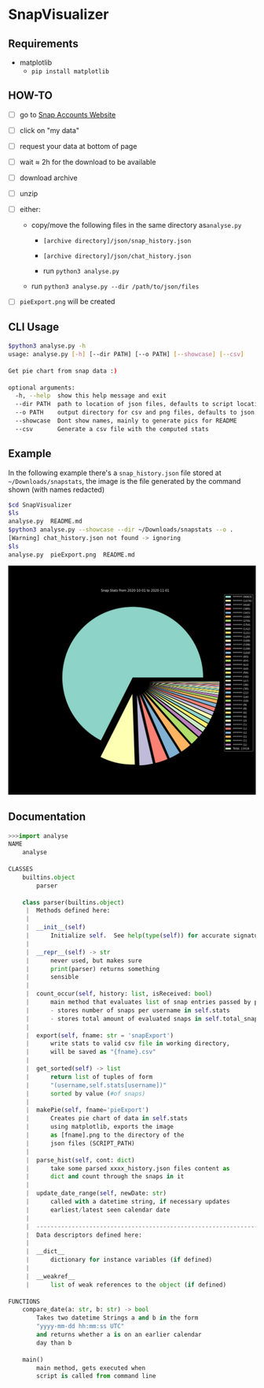 # SnapVisualizer

## Requirements

- matplotlib
  - `pip install matplotlib`



## HOW-TO

- [ ] go to [Snap Accounts Website](https://accounts.snapchat.com)

- [ ] click on "my data"

- [ ] request your data at bottom of page

- [ ] wait &approx; 2h for the download to be available

- [ ] download archive

- [ ] unzip

- [ ] either:

  - copy/move the following files in the same directory as`analyse.py`

    - `[archive directory]/json/snap_history.json`

    - `[archive directory]/json/chat_history.json` 
    - run `python3 analyse.py` 

  - run `python3 analyse.py --dir /path/to/json/files`

- [ ] `pieExport.png` will be created

## CLI Usage

```bash
$python3 analyse.py -h
usage: analyse.py [-h] [--dir PATH] [--o PATH] [--showcase] [--csv]

Get pie chart from snap data :)

optional arguments:
  -h, --help  show this help message and exit
  --dir PATH  path to location of json files, defaults to script location
  --o PATH    output directory for csv and png files, defaults to json directory
  --showcase  Dont show names, mainly to generate pics for README
  --csv       Generate a csv file with the computed stats
```



## Example

In the following example there's a `snap_history.json` file stored at `~/Downloads/snapstats`, the image is the file generated by the command shown (with names redacted)

```bash
$cd SnapVisualizer
$ls
analyse.py  README.md
$python3 analyse.py --showcase --dir ~/Downloads/snapstats --o .
[Warning] chat_history.json not found -> ignoring
$ls
analyse.py  pieExport.png  README.md
```



![pieExport.png](docs/pieExport.png)



## Documentation

```python
>>>import analyse
NAME
    analyse

CLASSES
    builtins.object
        parser

    class parser(builtins.object)
     |  Methods defined here:
     |
     |  __init__(self)
     |      Initialize self.  See help(type(self)) for accurate signature.
     |
     |  __repr__(self) -> str
     |      never used, but makes sure
     |      print(parser) returns something
     |      sensible
     |
     |  count_occur(self, history: list, isReceived: bool)
     |      main method that evaluates list of snap entries passed by parse_hist()
     |      - stores number of snaps per username in self.stats
     |      - stores total amount of evaluated snaps in self.total_snaps
     |
     |  export(self, fname: str = 'snapExport')
     |      write stats to valid csv file in working directory,
     |      will be saved as "{fname}.csv"
     |
     |  get_sorted(self) -> list
     |      return list of tuples of form
     |      "(username,self.stats[username])"
     |      sorted by value (#of snaps)
     |
     |  makePie(self, fname='pieExport')
     |      Creates pie chart of data in self.stats
     |      using matplotlib, exports the image
     |      as [fname].png to the directory of the
     |      json files (SCRIPT_PATH)
     |
     |  parse_hist(self, cont: dict)
     |      take some parsed xxxx_history.json files content as
     |      dict and count through the snaps in it
     |
     |  update_date_range(self, newDate: str)
     |      called with a datetime string, if necessary updates
     |      earliest/latest seen calendar date
     |
     |  ----------------------------------------------------------------------
     |  Data descriptors defined here:
     |
     |  __dict__
     |      dictionary for instance variables (if defined)
     |
     |  __weakref__
     |      list of weak references to the object (if defined)

FUNCTIONS
    compare_date(a: str, b: str) -> bool
        Takes two datetime Strings a and b in the form
        "yyyy-mm-dd hh:mm:ss UTC"
        and returns whether a is on an earlier calendar
        day than b

    main()
        main method, gets executed when
        script is called from command line
```

